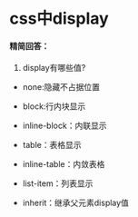 # css中display

#### 精简回答：

1. display有哪些值?

- none:隐藏不占据位置

- block:行内块显示

- inline-block：内联显示

- table：表格显示

- inline-table：内敛表格

- list-item：列表显示

- inherit：继承父元素display值

